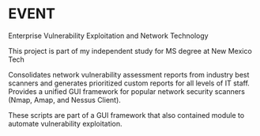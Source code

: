 # EVENT
Enterprise Vulnerability Exploitation and Network Technology

This project is part of my independent study for MS degree at New Mexico Tech

Consolidates network vulnerability assessment reports from industry best scanners and generates prioritized custom reports for all levels of IT staff. Provides a unified GUI framework for popular network security scanners (Nmap, Amap, and Nessus Client). 

These scripts are part of a GUI framework that also contained module to automate vulnerability exploitation.


